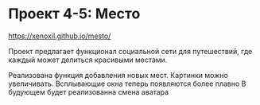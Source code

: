# Проект 4-5: Место
https://xenoxil.github.io/mesto/


Проект предлагает функционал социальной сети для путешествий, где каждый может делиться красивыми местами.

 Реализована функция добавления новых мест. Картинки можно увеличивать. Всплывающие окна теперь появляются более плавно 
 В будующем будет реализованна смена аватара

